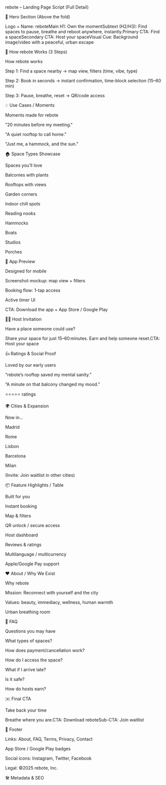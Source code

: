 rebote – Landing Page Script (Full Detail)

🎯 Hero Section (Above the fold)

Logo + Name: reboteMain H1: Own the momentSubtext (H2/H3): Find spaces to pause, breathe and reboot anywhere, instantly.Primary CTA: Find a spaceSecondary CTA: Host your spaceVisual Cue: Background image/video with a peaceful, urban escape

🔧 How rebote Works (3 Steps)

How rebote works

Step 1: Find a space nearby → map view, filters (time, vibe, type)

Step 2: Book in seconds → instant confirmation, time-block selection (15–60 min)

Step 3: Pause, breathe, reset → QR/code access

💡 Use Cases / Moments

Moments made for rebote

"20 minutes before my meeting."

"A quiet rooftop to call home."

"Just me, a hammock, and the sun."

🏠 Space Types Showcase

Spaces you’ll love

Balconies with plants

Rooftops with views

Garden corners

Indoor chill spots

Reading nooks

Hammocks

Boats

Studios

Porches

📱 App Preview

Designed for mobile

Screenshot mockup: map view + filters

Booking flow: 1-tap access

Active timer UI

CTA: Download the app + App Store / Google Play

🙋‍♂️ Host Invitation

Have a place someone could use?

Share your space for just 15–60 minutes. Earn and help someone reset.CTA: Host your space

👍 Ratings & Social Proof

Loved by our early users

“rebote’s rooftop saved my mental sanity.”

“A minute on that balcony changed my mood.”

⭐⭐⭐⭐⭐ ratings

🌍 Cities & Expansion

Now in...

Madrid

Rome

Lisbon

Barcelona

Milan

(Invite: Join waitlist in other cities)

📦 Feature Highlights / Table

Built for you

Instant booking

Map & filters

QR unlock / secure access

Host dashboard

Reviews & ratings

Multilanguage / multicurrency

Apple/Google Pay support

❤️ About / Why We Exist

Why rebote

Mission: Reconnect with yourself and the city

Values: beauty, immediacy, wellness, human warmth

Urban breathing room

🧠 FAQ

Questions you may have

What types of spaces?

How does payment/cancellation work?

How do I access the space?

What if I arrive late?

Is it safe?

How do hosts earn?

✉️ Final CTA

Take back your time

Breathe where you are.CTA: Download reboteSub-CTA: Join waitlist

📜 Footer

Links: About, FAQ, Terms, Privacy, Contact

App Store / Google Play badges

Social icons: Instagram, Twitter, Facebook

Legal: ©2025 rebote, Inc.

🛠 Metadata & SEO

<title>: rebote – Book micro‑spaces to breathe

<meta description>: Find and book hidden urban spots for 15–60 minutes: balconies, gardens, rooftops. Pause and reset your day with rebote.

OG tags: dynamic image of balcony, cityscape or peaceful escape

URL slugs: /how-it-works, /hosts, /faq, etc.

🧩 Analytics & Tracking

GA / Mixpanel: conversion funnels, CTA clicks, scroll depth

Hotjar: heatmaps for user attention

A/B test copy and button styles

🛣 Future Roadmap

In-app chat

Favorites

Smart pricing by time

Push notifications: "A new hammock near you"

Auto-translations and local currency

Safety layers for hosts and users

📐 Section Order (UX Optimized)

Hero

How it works

Use cases

Showcase spaces

App preview

Host invitation

Testimonials

Cities

Feature grid

Why rebote

FAQ

Final CTA

Footer

